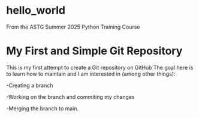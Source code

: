# hello_world
From the ASTG Summer 2025 Python Training Course

# My First and Simple Git Repository

This is my first attempt to create a Git repository on GitHub
The goal here is to learn how to maintain and
I am interested in (among other things):

-Creating a branch

-Working on the branch and commiting my changes

-Merging the branch to main.
